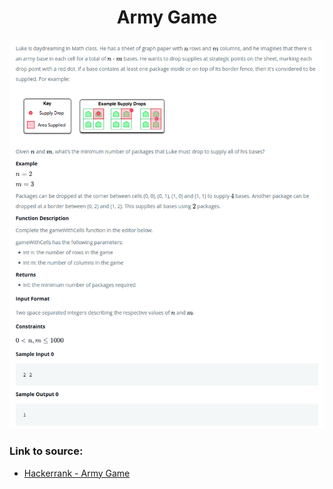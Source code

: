 <h1 align="center">Army Game</h1>

![alt text](https://github.com/matthew01lokiet/Algorithmic-exercises/blob/main/z_description_images/Maths/army_game.png?raw=true)


### Link to source: 
- <a href="https://www.hackerrank.com/challenges/game-with-cells/problem">Hackerrank - Army Game</a>

